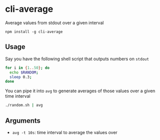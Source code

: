 # cli-average

Average values from stdout over a given interval

```
npm install -g cli-average
```

## Usage

Say you have the following shell script that outputs numbers on `stdout`

```bash
for i in {1..50}; do
  echo $RANDOM;
  sleep 0.3;
done
```

You can pipe it into `avg` to generate averages of those values over a given time interval

```bash
./random.sh | avg
```

## Arguments

- `avg -t 10s`: time interval to average the values over
